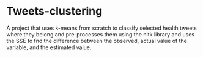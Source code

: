 # Tweets-clustering
A project that uses k-means from scratch to classify selected health tweets where they belong and pre-processes them using the nltk library and uses the SSE to fnd the difference between the observed, actual value of the variable, and the estimated value. 
